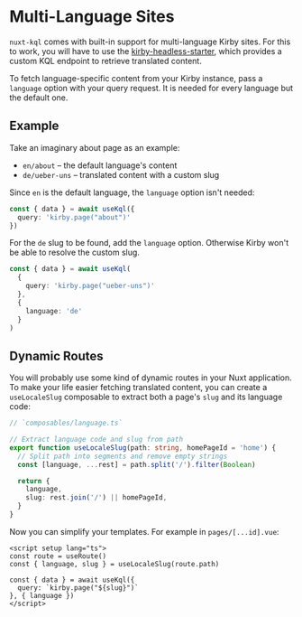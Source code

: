 # Multi-Language Sites

`nuxt-kql` comes with built-in support for multi-language Kirby sites. For this to work, you will have to use the [kirby-headless-starter](https://github.com/johannschopplich/kirby-headless-starter), which provides a custom KQL endpoint to retrieve translated content.

To fetch language-specific content from your Kirby instance, pass a `language` option with your query request. It is needed for every language but the default one.

## Example

Take an imaginary about page as an example:

- `en/about` – the default language's content
- `de/ueber-uns` – translated content with a custom slug

Since `en` is the default language, the `language` option isn't needed:

```ts
const { data } = await useKql({
  query: 'kirby.page("about")'
})
```

For the `de` slug to be found, add the `language` option. Otherwise Kirby won't be able to resolve the custom slug.

```ts
const { data } = await useKql(
  {
    query: 'kirby.page("ueber-uns")'
  },
  {
    language: 'de'
  }
)
```

## Dynamic Routes

You will probably use some kind of dynamic routes in your Nuxt application. To make your life easier fetching translated content, you can create a `useLocaleSlug` composable to extract both a page's `slug` and its language code:

```ts
// `composables/language.ts`

// Extract language code and slug from path
export function useLocaleSlug(path: string, homePageId = 'home') {
  // Split path into segments and remove empty strings
  const [language, ...rest] = path.split('/').filter(Boolean)

  return {
    language,
    slug: rest.join('/') || homePageId,
  }
}
```

Now you can simplify your templates. For example in `pages/[...id].vue`:

```vue
<script setup lang="ts">
const route = useRoute()
const { language, slug } = useLocaleSlug(route.path)

const { data } = await useKql({
  query: `kirby.page("${slug}")`
}, { language })
</script>
```
